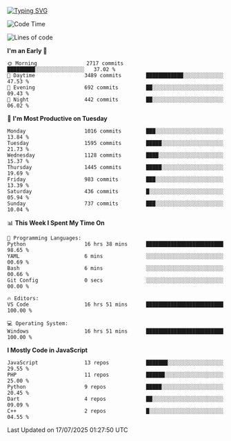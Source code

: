 [![Typing SVG](https://readme-typing-svg.demolab.com?font=Fira+Code&pause=1000&color=F7F7F7&random=false&width=435&lines=Hi+%F0%9F%91%8B%2C+I'm+Rafiu+Sidqi;Junior+Backend+Developer)](https://git.io/typing-svg)
<!--START_SECTION:waka-->
![Code Time](http://img.shields.io/badge/Code%20Time-804%20hrs%2011%20mins-blue)

![Lines of code](https://img.shields.io/badge/From%20Hello%20World%20I%27ve%20Written-2.5%20million%20lines%20of%20code-blue)

**I'm an Early 🐤** 

```text
🌞 Morning                2717 commits        █████████░░░░░░░░░░░░░░░░   37.02 % 
🌆 Daytime                3489 commits        ████████████░░░░░░░░░░░░░   47.53 % 
🌃 Evening                692 commits         ██░░░░░░░░░░░░░░░░░░░░░░░   09.43 % 
🌙 Night                  442 commits         ██░░░░░░░░░░░░░░░░░░░░░░░   06.02 % 
```
📅 **I'm Most Productive on Tuesday** 

```text
Monday                   1016 commits        ███░░░░░░░░░░░░░░░░░░░░░░   13.84 % 
Tuesday                  1595 commits        █████░░░░░░░░░░░░░░░░░░░░   21.73 % 
Wednesday                1128 commits        ████░░░░░░░░░░░░░░░░░░░░░   15.37 % 
Thursday                 1445 commits        █████░░░░░░░░░░░░░░░░░░░░   19.69 % 
Friday                   983 commits         ███░░░░░░░░░░░░░░░░░░░░░░   13.39 % 
Saturday                 436 commits         █░░░░░░░░░░░░░░░░░░░░░░░░   05.94 % 
Sunday                   737 commits         ███░░░░░░░░░░░░░░░░░░░░░░   10.04 % 
```


📊 **This Week I Spent My Time On** 

```text
💬 Programming Languages: 
Python                   16 hrs 38 mins      █████████████████████████   98.65 % 
YAML                     6 mins              ░░░░░░░░░░░░░░░░░░░░░░░░░   00.69 % 
Bash                     6 mins              ░░░░░░░░░░░░░░░░░░░░░░░░░   00.66 % 
Git Config               0 secs              ░░░░░░░░░░░░░░░░░░░░░░░░░   00.00 % 

🔥 Editors: 
VS Code                  16 hrs 51 mins      █████████████████████████   100.00 % 

💻 Operating System: 
Windows                  16 hrs 51 mins      █████████████████████████   100.00 % 
```

**I Mostly Code in JavaScript** 

```text
JavaScript               13 repos            ███████░░░░░░░░░░░░░░░░░░   29.55 % 
PHP                      11 repos            ██████░░░░░░░░░░░░░░░░░░░   25.00 % 
Python                   9 repos             █████░░░░░░░░░░░░░░░░░░░░   20.45 % 
Dart                     4 repos             ██░░░░░░░░░░░░░░░░░░░░░░░   09.09 % 
C++                      2 repos             █░░░░░░░░░░░░░░░░░░░░░░░░   04.55 % 
```




 Last Updated on 17/07/2025 01:27:50 UTC
<!--END_SECTION:waka-->
